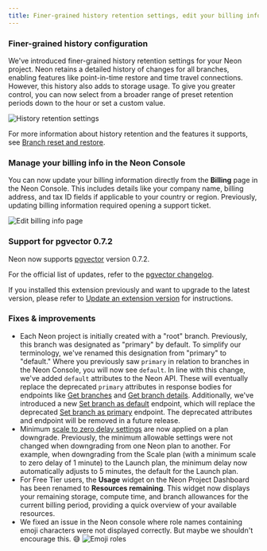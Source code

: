 ```yaml
---
title: Finer-grained history retention settings, edit your billing info in the Neon Console, pgvector 0.7.2, and more
---
```


### Finer-grained history configuration

We've introduced finer-grained history retention settings for your Neon project. Neon retains a detailed history of changes for all branches, enabling features like point-in-time restore and time travel connections. However, this history also adds to storage usage. To give you greater control, you can now select from a broader range of preset retention periods down to the hour or set a custom value.

![History retention settings](/docs/changelog/history_retention_settings.png)

For more information about history retention and the features it supports, see [Branch reset and restore](/docs/introduction/point-in-time-restore).

### Manage your billing info in the Neon Console

You can now update your billing information directly from the **Billing** page in the Neon Console. This includes details like your company name, billing address, and tax ID fields if applicable to your country or region. Previously, updating billing information required opening a support ticket.

![Edit billing info page](/docs/changelog/edit_billing_info.png)

### Support for pgvector 0.7.2

Neon now supports [pgvector](/docs/extensions/pgvector) version 0.7.2.

For the official list of updates, refer to the [pgvector changelog](https://github.com/pgvector/pgvector/blob/master/CHANGELOG.md).

If you installed this extension previously and want to upgrade to the latest version, please refer to [Update an extension version](/docs/extensions/pg-extensions#update-an-extension-version) for instructions.

### Fixes & improvements

- Each Neon project is initially created with a "root" branch. Previously, this branch was designated as "primary" by default. To simplify our terminology, we've renamed this designation from "primary" to "default." Where you previously saw `primary` in relation to branches in the Neon Console, you will now see `default`. In line with this change, we've added `default` attributes to the Neon API. These will eventually replace the deprecated `primary` attributes in response bodies for endpoints like [Get branches](https://api-docs.neon.tech/reference/listprojectbranchendpoints) and [Get branch details](https://api-docs.neon.tech/reference/getprojectbranch). Additionally, we've introduced a new [Set branch as default](https://api-docs.neon.tech/reference/setdefaultprojectbranch) endpoint, which will replace the deprecated [Set branch as primary](https://api-docs.neon.tech/reference/setprimaryprojectbranch) endpoint. The deprecated attributes and endpoint will be removed in a future release.
- Minimum [scale to zero delay settings](/docs/guides/scale-to-zero-guide#scale-to-zero-limits) are now applied on a plan downgrade. Previously, the minimum allowable settings were not changed when downgrading from one Neon plan to another. For example, when downgrading from the Scale plan (with a minimum scale to zero delay of 1 minute) to the Launch plan, the minimum delay now automatically adjusts to 5 minutes, the default for the Launch plan.
- For Free Tier users, the **Usage** widget on the Neon Project Dashboard has been renamed to **Resources remaining**. This widget now displays your remaining storage, compute time, and branch allowances for the current billing period, providing a quick overview of your available resources.
- We fixed an issue in the Neon console where role names containing emoji characters were not displayed correctly. But maybe we shouldn't encourage this. 😅
  ![Emoji roles](/docs/changelog/emojii_roles.png)
